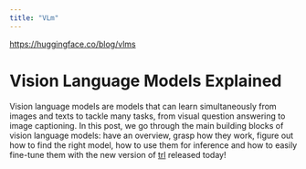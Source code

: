 ```yaml
---
title: "VLm"
---
```

https://huggingface.co/blog/vlms

# Vision Language Models Explained

Vision language models are models that can learn simultaneously from images and texts to tackle many tasks, from visual question answering to image captioning. In this post, we go through the main building blocks of vision language models: have an overview, grasp how they work, figure out how to find the right model, how to use them for inference and how to easily fine-tune them with the new version of [trl](https://github.com/huggingface/trl) released today!

## [](https://huggingface.co/blog/vlms#what-is-a-vision-language-model)